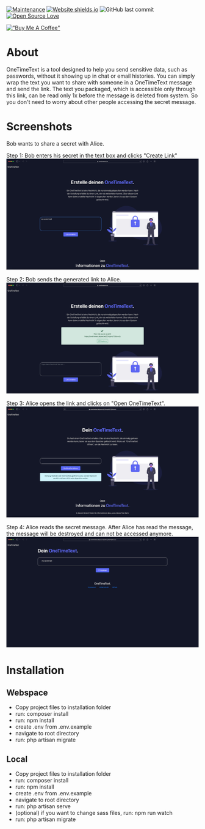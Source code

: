 [![Maintenance](https://img.shields.io/badge/Maintained%3F-yes-green.svg)](https://github.com/lukasboc/onetimetext/graphs/commit-activity) [![Website shields.io](https://img.shields.io/website-up-down-green-red/https/onetimetext.de.svg)](https://onetimetext.de) ![GitHub last commit](https://img.shields.io/github/last-commit/lukasboc/onetimetext) [![Open Source Love](https://badges.frapsoft.com/os/v2/open-source.svg?v=103)](https://github.com/ellerbrock/open-source-badges/) 

[!["Buy Me A Coffee"](https://www.buymeacoffee.com/assets/img/custom_images/orange_img.png)](https://www.buymeacoffee.com/gbraad)

# About
OneTimeText is a tool designed to help you send sensitive data, such as passwords, without it showing up in chat or email histories. You can simply wrap the text you want to share with someone in a OneTimeText message and send the link. The text you packaged, which is accessible only through this link, can be read only 1x before the message is deleted from system. So you don't need to worry about other people accessing the secret message.

# Screenshots
Bob wants to share a secret with Alice.

Step 1: Bob enters his secret in the text box and clicks "Create Link"
![Start](readme_images/readme_1.jpg)

Step 2: Bob sends the generated link to Alice.
![Start](readme_images/readme_2.jpg)

Step 3: Alice opens the link and clicks on "Open OneTimeText".
![Start](readme_images/readme_3.jpg)

Step 4: Alice reads the secret message. After Alice has read the message, the message will be destroyed and can not be accessed anymore.
![Start](readme_images/readme_4.jpg)

# Installation
## Webspace
- Copy project files to installation folder
- run: composer install
- run: npm install
- create .env from .env.example
- navigate to root directory
- run: php artisan migrate

## Local
- Copy project files to installation folder
- run: composer install
- run: npm install
- create .env from .env.example
- navigate to root directory
- run: php artisan serve
- (optional) if you want to change sass files, run: npm run watch
- run: php artisan migrate
